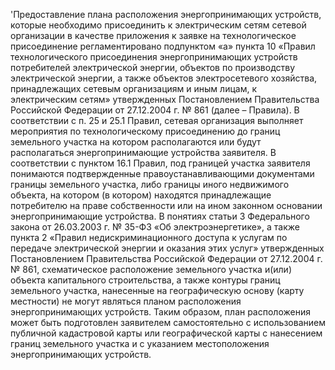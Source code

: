 'Предоставление плана расположения энергопринимающих устройств, которые необходимо присоединить к электрическим сетям сетевой организации в качестве приложения к заявке на технологическое присоединение регламентировано подпунктом «а» пункта 10 «Правил технологического присоединения энергопринимающих устройств потребителей электрической энергии, объектов по производству электрической энергии, а также объектов электросетевого хозяйства, принадлежащих сетевым организациям и иным лицам, к электрическим сетям» утвержденных Постановлением Правительства Российской Федерации от 27.12.2004 г. № 861 (далее – Правила).
    В соответствии с п. 25 и 25.1 Правил, сетевая организация выполняет мероприятия по технологическому присоединению до границ земельного участка на котором располагаются или будут располагаться энергопринимающие устройства заявителя.
    В соответствии с пунктом 16.1 Правил, под границей участка заявителя понимаются подтвержденные правоустанавливающими документами границы земельного участка, либо границы иного недвижимого объекта, на котором (в котором) находятся принадлежащие потребителю на праве собственности или на ином законном основании энергопринимающие устройства.
    В понятиях статьи 3 Федерального закона от 26.03.2003 г. № 35-ФЗ «Об электроэнергетике», а также пункта 2 «Правил недискриминационного доступа к услугам по передаче электрической энергии и оказания этих услуг» утвержденных Постановлением Правительства Российской Федерации от 27.12.2004 г. № 861, схематическое расположение земельного участка и(или) объекта капитального строительства, а также контуры границ земельного участка, нанесенные на географическую основу (карту местности) не могут являться планом расположения энергопринимающих устройств.
    Таким образом, план расположения может быть подготовлен заявителем самостоятельно с использованием публичной кадастровой карты или географической карты с нанесением границ земельного участка и с указанием местоположения энергопринимающих устройств.